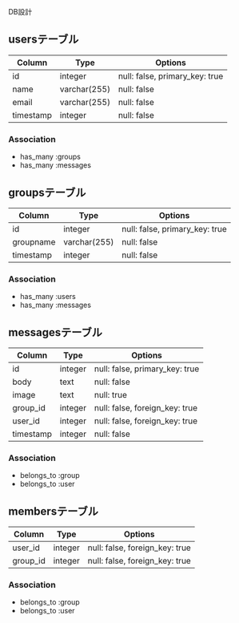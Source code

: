 DB設計

## usersテーブル

|Column|Type|Options|
|------|----|-------|
|id|integer|null: false, primary_key: true|
|name|varchar(255)|null: false|
|email|varchar(255)|null: false|
|timestamp|integer|null: false|

### Association
- has_many :groups
- has_many :messages



## groupsテーブル

|Column|Type|Options|
|------|----|-------|
|id|integer|null: false, primary_key: true|
|groupname|varchar(255)|null: false|
|timestamp|integer|null: false|


### Association
- has_many :users
- has_many :messages



## messagesテーブル

|Column|Type|Options|
|------|----|-------|
|id|integer|null: false, primary_key: true|
|body|text|null: false|
|image|text|null: true|
|group_id|integer|null: false, foreign_key: true|
|user_id|integer|null: false, foreign_key: true|
|timestamp|integer|null: false|

### Association
- belongs_to :group
- belongs_to :user



## membersテーブル

|Column|Type|Options|
|------|----|-------|
|user_id|integer|null: false, foreign_key: true|
|group_id|integer|null: false, foreign_key: true|

### Association
- belongs_to :group
- belongs_to :user

